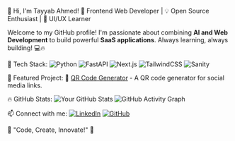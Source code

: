 👋 Hi, I'm Tayyab Ahmed!
🚀 Frontend Web Developer | 💡 Open Source Enthusiast | 🎨 UI/UX Learner

Welcome to my GitHub profile! I'm passionate about combining **AI and Web Development** to build powerful **SaaS applications**. Always learning, always building! 💻🔥

🚀 Tech Stack:
![Python](https://img.shields.io/badge/Python-3776AB?style=for-the-badge&logo=python&logoColor=white)
![FastAPI](https://img.shields.io/badge/FastAPI-009688?style=for-the-badge&logo=fastapi&logoColor=white)
![Next.js](https://img.shields.io/badge/Next.js-000000?style=for-the-badge&logo=next.js&logoColor=white)
![TailwindCSS](https://img.shields.io/badge/TailwindCSS-38B2AC?style=for-the-badge&logo=tailwind-css&logoColor=white)
![Sanity](https://img.shields.io/badge/Sanity-FF2D20?style=for-the-badge&logo=sanity&logoColor=white)

📌 Featured Project:
🔹 [QR Code Generator](https://socialqr.vercel.app) - A QR code generator for social media links.  

🔥 GitHub Stats:
![Your GitHub Stats](https://github-readme-stats.vercel.app/api?username=TayyabAhmed890&show_icons=true&theme=radical)
![GitHub Activity Graph](https://github-readme-activity-graph.vercel.app/graph?username=TayyabAhmed890&theme=dracula)

📫 Connect with me:
[![LinkedIn](https://img.shields.io/badge/LinkedIn-0077B5?style=for-the-badge&logo=linkedin&logoColor=white)](https://linkedin.com/in/TayyabAhmed)
[![GitHub](https://img.shields.io/badge/GitHub-181717?style=for-the-badge&logo=github&logoColor=white)](https://github.com/TayyabAhmed890)

🎯 "Code, Create, Innovate!" 🚀
